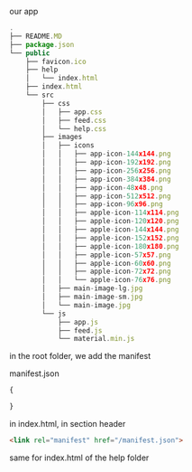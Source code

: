 

our app

```js
.
├── README.MD
├── package.json
└── public
    ├── favicon.ico
    ├── help
    │   └── index.html
    ├── index.html
    └── src
        ├── css
        │   ├── app.css
        │   ├── feed.css
        │   └── help.css
        ├── images
        │   ├── icons
        │   │   ├── app-icon-144x144.png
        │   │   ├── app-icon-192x192.png
        │   │   ├── app-icon-256x256.png
        │   │   ├── app-icon-384x384.png
        │   │   ├── app-icon-48x48.png
        │   │   ├── app-icon-512x512.png
        │   │   ├── app-icon-96x96.png
        │   │   ├── apple-icon-114x114.png
        │   │   ├── apple-icon-120x120.png
        │   │   ├── apple-icon-144x144.png
        │   │   ├── apple-icon-152x152.png
        │   │   ├── apple-icon-180x180.png
        │   │   ├── apple-icon-57x57.png
        │   │   ├── apple-icon-60x60.png
        │   │   ├── apple-icon-72x72.png
        │   │   └── apple-icon-76x76.png
        │   ├── main-image-lg.jpg
        │   ├── main-image-sm.jpg
        │   └── main-image.jpg
        └── js
            ├── app.js
            ├── feed.js
            └── material.min.js
```


in the root folder, we add the manifest

manifest.json

```js
{

}
```

in index.html, in section header

```html
<link rel="manifest" href="/manifest.json">
```

same for index.html of the help folder













































